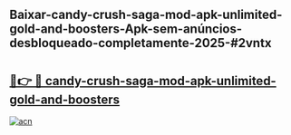 ## Baixar-candy-crush-saga-mod-apk-unlimited-gold-and-boosters-Apk-sem-anúncios-desbloqueado-completamente-2025-#2vntx

# <h2><a href="https://ainizakaria.my?title=candy-crush-saga-mod-apk-unlimited-gold-and-boosters&ref=22M">🔗👉 🔴 candy-crush-saga-mod-apk-unlimited-gold-and-boosters</a></h2>

[![acn](https://github.com/user-attachments/assets/0f9c940e-d8b0-45ae-aac7-cd30a18b3e1c)](https://ainizakaria.my?title=candy-crush-saga-mod-apk-unlimited-gold-and-boosters&ref=22M)

